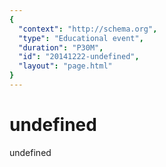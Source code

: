```yaml
---
{
  "context": "http://schema.org",
  "type": "Educational event",
  "duration": "P30M",
  "id": "20141222-undefined",
  "layout": "page.html"
}
---
```

# undefined

undefined